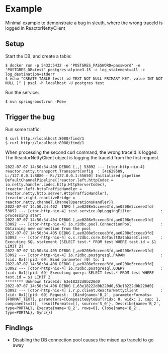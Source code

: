 # Example

Minimal example to demonstrate a bug in sleuth, where the wrong traceId is logged in ReactorNettyClient

## Setup

Start the DB, and create a table:

```
$ docker run -p 5432:5432 -e 'POSTGRES_PASSWORD=password' -e 'POSTGRES_DB=test' postgres:alpine3.15 -c log_statement=all -c log_destination=stderr
$ echo "CREATE TABLE test( id TEXT NOT NULL PRIMARY KEY, value INT NOT NULL )" | psql -h localhost -U postgres test
```

Run the service:

```
$ mvn spring-boot:run -Pdev
```

## Trigger the bug

Run some traffic:

```
$ curl http://localhost:8080/find/1
$ curl http://localhost:8080/find/1
```

When processing the second curl command, the wrong traceId is logged. The ReactorNettyClient object is logging the traceId from the first request.

```
2022-07-07 14:50:34.400 DEBUG [,,] 53092 --- [ctor-http-nio-4] reactor.netty.transport.TransportConfig  : [4c629589, L:/127.0.0.1:8080 - R:/127.0.0.1:55650] Initialized pipeline DefaultChannelPipeline{(reactor.left.httpCodec = io.netty.handler.codec.http.HttpServerCodec), (reactor.left.httpTrafficHandler = reactor.netty.http.server.HttpTrafficHandler), (reactor.right.reactiveBridge = reactor.netty.channel.ChannelOperationsHandler)}
2022-07-07 14:50:34.402  INFO [,ae0208e5cceee3fd,ae0208e5cceee3fd] 53092 --- [ctor-http-nio-4] test.service.OpLoggingFilter             : processing start
2022-07-07 14:50:34.404 DEBUG [,ae0208e5cceee3fd,ae0208e5cceee3fd] 53092 --- [ctor-http-nio-4] io.r2dbc.pool.ConnectionPool             : Obtaining new connection from the pool
2022-07-07 14:50:34.405 DEBUG [,ae0208e5cceee3fd,ae0208e5cceee3fd] 53092 --- [ctor-http-nio-4] o.s.r2dbc.core.DefaultDatabaseClient     : Executing SQL statement [SELECT test.* FROM test WHERE test.id = $1 LIMIT 2]
2022-07-07 14:50:34.405 DEBUG [,ae0208e5cceee3fd,ae0208e5cceee3fd] 53092 --- [ctor-http-nio-4] io.r2dbc.postgresql.PARAM                : [cid: 0x1][pid: 69] Bind parameter [0] to: 1
2022-07-07 14:50:34.406 DEBUG [,ae0208e5cceee3fd,ae0208e5cceee3fd] 53092 --- [ctor-http-nio-4] io.r2dbc.postgresql.QUERY                : [cid: 0x1][pid: 69] Executing query: SELECT test.* FROM test WHERE test.id = $1 LIMIT 2
******** Unknown traceId: 63e18222d0b220d0
2022-07-07 14:50:34.406 DEBUG [,63e18222d0b220d0,63e18222d0b220d0] 53092 --- [ctor-http-nio-4] i.r.p.client.ReactorNettyClient          : [cid: 0x1][pid: 69] Request:  [Bind{name='B_2', parameterFormats=[FORMAT_TEXT], parameters=[CompositeByteBuf(ridx: 0, widx: 1, cap: 1, components=1)], resultFormats=[], source='S_0'}, Describe{name='B_2', type=PORTAL}, Execute{name='B_2', rows=0}, Close{name='B_2', type=PORTAL}, Sync{}]
```

## Findings

- Disabling the DB connection pool causes the mixed up traceId to go away

